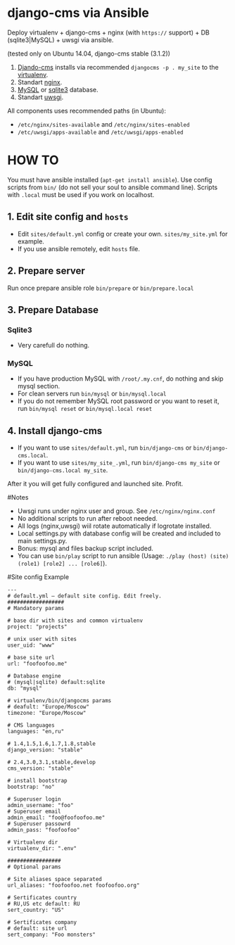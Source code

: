 # django-cms via Ansible
Deploy virtualenv + django-cms + nginx (with `https://` support) + DB (sqlite3|MySQL) + uwsgi via ansible.

(tested only on Ubuntu 14.04, django-cms stable (3.1.2))

1. [Djando-cms](http://www.django-cms.org/) installs via recommended `djangocms -p . my_site` to the [virtualenv](https://virtualenv.pypa.io/en/latest/).
2. Standart [nginx](http://nginx.org).
3. [MySQL](http://www.mysql.com) or [sqlite3](https://www.sqlite.org) database.
4. Standart [uwsgi](http://uwsgi-docs.readthedocs.org/en/latest/).

All components uses recommended paths (in Ubuntu):
* `/etc/nginx/sites-available` and `/etc/nginx/sites-enabled`
* `/etc/uwsgi/apps-available` and `/etc/uwsgi/apps-enabled`

# HOW TO

You must have ansible installed (`apt-get install ansible`).
Use config scripts from `bin/` (do not sell your soul to ansible command line). Scripts with `.local` must be used if you work on localhost.

## 1. Edit site config and `hosts`
* Edit `sites/default.yml` config or create your own. `sites/my_site.yml` for example.
* If you use ansible remotely, edit `hosts` file.

## 2. Prepare server
Run once prepare ansible role `bin/prepare` or `bin/prepare.local`

## 3. Prepare Database
### Sqlite3
* Very carefull do nothing.

### MySQL
* If you have production MySQL with `/root/.my.cnf`, do nothing and skip mysql section.
* For clean servers run `bin/mysql` or `bin/mysql.local`
* If you do not remember MySQL root password or you want to reset it, run `bin/mysql reset` or `bin/mysql.local reset`

## 4. Install django-cms
* If you want to use `sites/default.yml`, run `bin/django-cms` or `bin/django-cms.local`.
* If you want to use `sites/my_site_.yml`, run `bin/django-cms my_site` or `bin/django-cms.local my_site`.

After it you will get fully configured and launched site. Profit.

#Notes
* Uwsgi runs under nginx user and group. See `/etc/nginx/nginx.conf`
* No additional scripts to run after reboot needed.
* All logs (nginx,uwsgi) wiil rotate automatically if logrotate installed.
* Local settings.py with database config will be created and included to main settings.py.
* Bonus: mysql and files backup script included.
* You can use `bin/play` script to run ansible (Usage: `./play (host) (site) (role1) [role2] ... [role6]`).

#Site config Example
```
---
# default.yml — default site config. Edit freely.
##################
# Mandatory params

# base dir with sites and common virtualenv
project: "projects"

# unix user with sites
user_uid: "www"

# base site url
url: "foofoofoo.me"

# Database engine
# (mysql|sqlite) default:sqlite
db: "mysql"

# virtualenv/bin/djangocms params
# deafult: "Europe/Moscow"
timezone: "Europe/Moscow"

# CMS languages
languages: "en,ru"

# 1.4,1.5,1.6,1.7,1.8,stable
django_version: "stable"

# 2.4,3.0,3.1,stable,develop
cms_version: "stable"

# install bootstrap
bootstrap: "no"

# Superuser login
admin_username: "foo"
# Superuser email
admin_email: "foo@foofoofoo.me"
# Superuser passowrd
admin_pass: "foofoofoo"

# Virtualenv dir
virtualenv_dir: ".env"

#################
# Optional params

# Site aliases space separated
url_aliases: "foofoofoo.net foofoofoo.org"

# Sertificates country
# RU,US etc default: RU
sert_country: "US"

# Sertificates company
# default: site url
sert_company: "Foo monsters"
```

